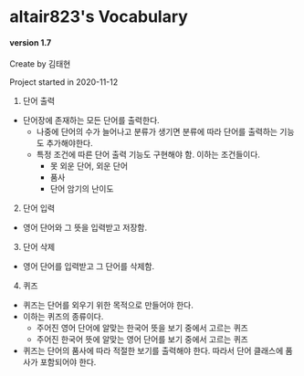 # altair823's Vocabulary 

#### version 1.7

Create by 김태현 

Project started in 2020-11-12

1. 단어 출력

- 단어장에 존재하는 모든 단어를 출력한다. 
  - 나중에 단어의 수가 늘어나고 분류가 생기면 분류에 따라 단어를 출력하는 기능도 추가해야한다. 
  - 특정 조건에 따른 단어 출력 기능도 구현해야 함. 이하는 조건들이다.
    - 못 외운 단어, 외운 단어
	- 품사
	- 단어 암기의 난이도

2. 단어 입력
- 영어 단어와 그 뜻을 입력받고 저장함. 

3. 단어 삭제
- 영어 단어를 입력받고 그 단어를 삭제함. 

4. 퀴즈
- 퀴즈는 단어를 외우기 위한 목적으로 만들어야 한다. 
- 이하는 퀴즈의 종류이다. 
  - 주어진 영어 단어에 알맞는 한국어 뜻을 보기 중에서 고르는 퀴즈
  - 주어진 한국어 뜻에 알맞는 영어 단어를 보기 중에서 고르는 퀴즈
- 퀴즈는 단어의 품사에 따라 적절한 보기를 출력해야 한다. 따라서 단어 클래스에 품사가 포함되어야 한다. 
